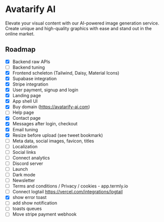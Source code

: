 # Avatarify AI

Elevate your visual content with our AI-powered image generation service. Create unique and high-quality graphics with ease and stand out in the online market.

## Roadmap

- [x] Backend raw APIs
- [ ] Backend tuning
- [x] Frontend scheleton (Tailwind, Daisy, Material Icons)
- [x] Supabase integration
- [x] Stripe integration
- [x] User payment, signup and login
- [x] Landing page
- [x] App shell UI
- [x] Buy domain (https://avatarify-ai.com)
- [ ] Help page
- [x] Contact page
- [x] Messages after login, checkout
- [x] Email tuning
- [x] Resize before upload (see tweet bookmark)
- [ ] Meta data, social images, favicon, titles
- [ ] Localization
- [ ] Social links
- [ ] Connect analytics
- [ ] Discord server
- [ ] Launch
- [ ] Dark mode
- [ ] Newsletter
- [ ] Terms and conditions / Privacy / cookies - app.termly.io
- [ ] Connect logtail https://vercel.com/integrations/logtail
- [x] show error toast
- [ ] add show notification
- [ ] toasts queues
- [ ] Move stripe payment webhook
